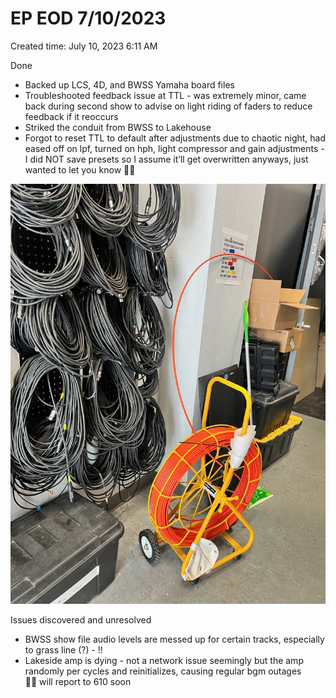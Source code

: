 # EP EOD 7/10/2023

Created time: July 10, 2023 6:11 AM

Done

- Backed up LCS, 4D, and BWSS Yamaha board files
- Troubleshooted feedback issue at TTL - was extremely minor, came  back during second show to advise on light riding of faders to reduce feedback if it reoccurs
- Striked the conduit from BWSS to Lakehouse
- Forgot to reset TTL to default after  adjustments due to chaotic night, had  eased off on lpf, turned on hph, light compressor and gain adjustments - I did NOT save presets so I assume it’ll get overwritten anyways, just wanted to let you know 🤷‍♀️

![IMG_1010.jpeg](EP%20EOD%207%2010%202023%20f0dbc78f441f4feab0038c3036df3168/IMG_1010.jpeg)

Issues discovered and unresolved

- BWSS show file audio levels are messed up for certain tracks, especially to grass line (?) - !!
- Lakeside amp is dying - not a network issue seemingly but the amp randomly per cycles and reinitializes, causing regular bgm outages 🤦‍♀️ will report to 610 soon